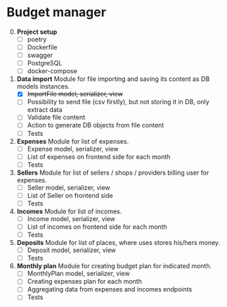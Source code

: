 # Budget manager

0. **Project setup**
 	 - [ ] poetry
	 - [ ] Dockerfile
     - [ ] swagger
	 - [ ] PostgreSQL
     - [ ] docker-compose

1. **Data import** 
Module for file importing and saving its content as DB models instances.
 	 - [x] ~~ImportFile model, serializer, view~~
	 - [ ] Possibility to send file (csv firstly), but not storing it in DB, only extract data
	 - [ ] Validate file content
	 - [ ] Action to generate DB objects from file content
     - [ ] Tests

2. **Expenses**
Module for list of expenses.
	 - [ ] Expense model, serializer, view
	 - [ ] List of expenses on frontend side for each month
     - [ ] Tests

3. **Sellers**
Module for list of sellers / shops / providers billing user for expenses.
	 - [ ] Seller model, serializer, view
	 - [ ] List of Seller on frontend side
     - [ ] Tests

4. **Incomes**
Module for list of incomes.
	 - [ ] Income model, serializer, view
	 - [ ] List of incomes on frontend side for each month
     - [ ] Tests

5. **Deposits**
Module for list of places, where uses stores his/hers money.
	 - [ ] Deposit model, serializer, view
     - [ ] Tests

5. **Monthly plan** 
Module for creating budget plan for indicated month.
	 - [ ] MonthlyPlan model, serializer, view
	 - [ ] Creating expenses plan for each month
	 - [ ] Aggregating data from expenses and incomes endpoints
     - [ ] Tests
